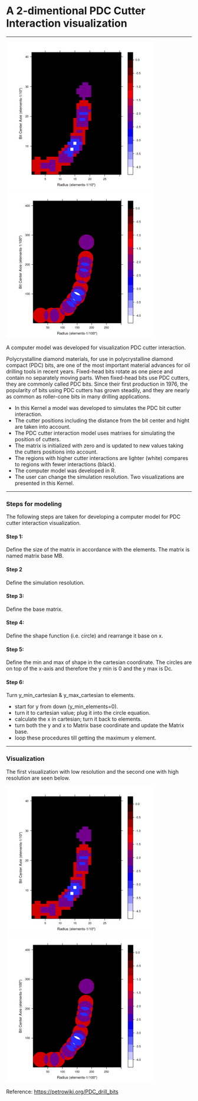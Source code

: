 # A 2-dimentional PDC Cutter Interaction visualization 
---


<p float="left">
  <img width="400" src="Pictures/first_viz.png" >
  <img width="400" src="Pictures/second_viz.png" >
</p>


 A computer model was developed for visualization PDC cutter interaction.
 
Polycrystalline diamond materials, for use in polycrystalline diamond compact (PDC) bits, are one of the most important material advances for oil drilling tools in recent years. Fixed-head bits rotate as one piece and contain no separately moving parts. When fixed-head bits use PDC cutters, they are commonly called PDC bits. Since their first production in 1976, the popularity of bits using PDC cutters has grown steadily, and they are nearly as common as roller-cone bits in many drilling applications.

* In this Kernel a model was developed to simulates the PDC bit cutter interaction.
* The cutter positions including the distance from the bit center and hight are taken into account.
* The PDC cutter interaction model uses matrixes for simulating the position of cutters.
* The matrix is initialized with zero and is updated to new values taking the cutters positions into account.
* The regions with higher cutter interactions are lighter (white) compares to regions with fewer interactions (black).
* The computer model was developed in R.
* The user can change the simulation resolution. Two visualizations are presented in this Kernel.

---
### Steps for modeling
The following steps are taken for developing a computer model for PDC cutter interaction visualization.

#### Step 1:
Define the size of the matrix in accordance with the elements. The matrix is named matrix base MB.

#### Step 2
Define the simulation resolution.

#### Step 3:
Define the base matrix.

#### Step 4:
Define the shape function (i.e. circle) and rearrange it base on x.

#### Step 5:
Define the min and max of shape in the cartesian coordinate. The circles are on top of the x-axis and therefore the y min is 0 and the y max is Dc.

#### Step 6:
Turn y_min_cartesian & y_max_cartesian to elements.

* start for y from down (y_min_elements=0).
* turn it to cartesian value; plug it into the circle equation.
* calculate the x in cartesian; turn it back to elements.
* turn both the y and x to Matrix base coordinate and update the Matrix base.
* loop these procedures till getting the maximum y element.

---
### Visualization


The first visualization with low resolution and the second one with high resolution are seen below.



<p float="left">
  <img width="400" src="Pictures/first_viz.png" >
  <img width="400" src="Pictures/second_viz.png" >
</p>


Reference: https://petrowiki.org/PDC_drill_bits

